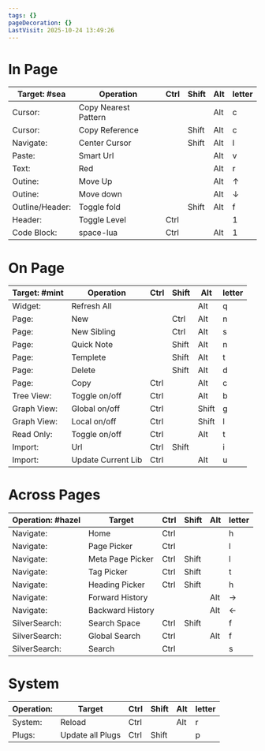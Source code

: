 ```yaml
---
tags: {}
pageDecoration: {}
LastVisit: 2025-10-24 13:49:26
---
```


# In Page

| Target: #sea | Operation | Ctrl | Shift | Alt | letter |
|----------|----------|------|-------|-----|--------|
| Cursor: | Copy Nearest Pattern | | | Alt | c |
| Cursor: | Copy Reference | | Shift | Alt | c |
| Navigate: | Center Cursor | | Shift | Alt | l |
| Paste: | Smart Url | | | Alt | v |
| Text: | Red | | | Alt | r |
| Outine: | Move Up | | | Alt | ↑ |
| Outine: | Move down | | | Alt | ↓ |
| Outline/Header: | Toggle fold | | Shift | Alt | f |
| Header: | Toggle Level | Ctrl | | | 1 |
| Code Block: | space-lua | Ctrl | | Alt | 1 |

# On Page

| Target: #mint | Operation | Ctrl | Shift | Alt | letter |
|----------|----------|------|-------|-----|--------|
| Widget: | Refresh All | | | Alt | q |
| Page: | New | | Ctrl | Alt | n |
| Page: | New Sibling | | Ctrl | Alt | s |
| Page: | Quick Note | | Shift | Alt | n |
| Page: | Templete | | Shift | Alt | t |
| Page: | Delete | | Shift | Alt | d |
| Page: | Copy | Ctrl | | Alt | c |
| Tree View: | Toggle on/off | Ctrl | | Alt | b |
| Graph View: | Global on/off | Ctrl | | Shift | g |
| Graph View: | Local on/off | Ctrl | | Shift | l |
| Read Only: | Toggle on/off | Ctrl | | Alt | t |
| Import: | Url | Ctrl | Shift | | i |
| Import: | Update Current Lib | Ctrl | | Alt | u |

# Across Pages

| Operation: #hazel | Target | Ctrl | Shift | Alt | letter |
|----------|----------|------|-------|-----|--------|
| Navigate: | Home | Ctrl | | | h |
| Navigate: | Page Picker | Ctrl | | | l |
| Navigate: | Meta Page Picker | Ctrl | Shift | | l |
| Navigate: | Tag Picker | Ctrl | Shift | | t |
| Navigate: | Heading Picker | Ctrl | Shift | | h |
| Navigate: | Forward History | | | Alt | → |
| Navigate: | Backward History | | | Alt | ← |
| SilverSearch: | Search Space | Ctrl | Shift | | f |
| SilverSearch: | Global Search | Ctrl | | Alt | f |
| SilverSearch: | Search | Ctrl | | | s |

# System

| Operation: | Target | Ctrl | Shift | Alt | letter |
|----------|----------|------|-------|-----|--------|
| System: | Reload | Ctrl | | Alt | r |
| Plugs: | Update all Plugs | Ctrl | Shift | | p |
